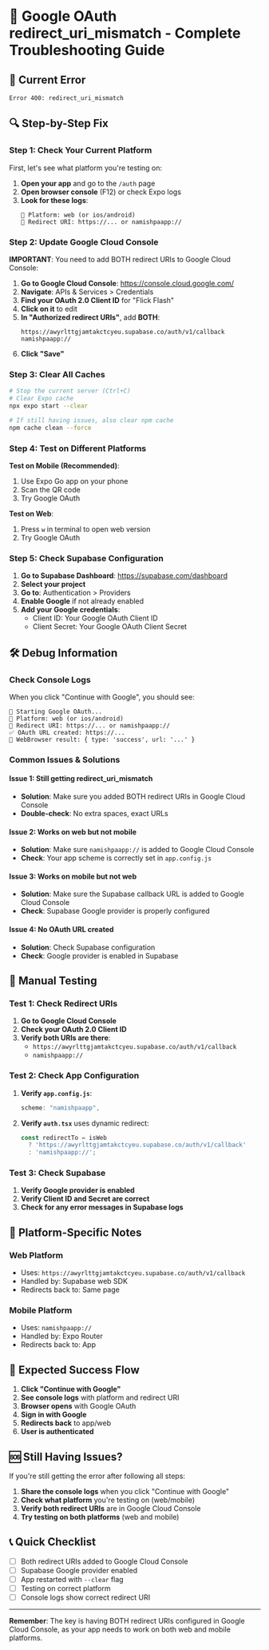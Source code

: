 # 🔧 Google OAuth redirect_uri_mismatch - Complete Troubleshooting Guide

## 🚨 **Current Error**
```
Error 400: redirect_uri_mismatch
```

## 🔍 **Step-by-Step Fix**

### **Step 1: Check Your Current Platform**

First, let's see what platform you're testing on:

1. **Open your app** and go to the `/auth` page
2. **Open browser console** (F12) or check Expo logs
3. **Look for these logs**:
   ```
   📱 Platform: web (or ios/android)
   🔗 Redirect URI: https://... or namishpaapp://
   ```

### **Step 2: Update Google Cloud Console**

**IMPORTANT**: You need to add BOTH redirect URIs to Google Cloud Console:

1. **Go to Google Cloud Console**: https://console.cloud.google.com/
2. **Navigate**: APIs & Services > Credentials
3. **Find your OAuth 2.0 Client ID** for "Flick Flash"
4. **Click on it** to edit
5. **In "Authorized redirect URIs"**, add **BOTH**:
   ```
   https://awyrlttgjamtakctcyeu.supabase.co/auth/v1/callback
   namishpaapp://
   ```
6. **Click "Save"**

### **Step 3: Clear All Caches**

```bash
# Stop the current server (Ctrl+C)
# Clear Expo cache
npx expo start --clear

# If still having issues, also clear npm cache
npm cache clean --force
```

### **Step 4: Test on Different Platforms**

**Test on Mobile (Recommended)**:
1. Use Expo Go app on your phone
2. Scan the QR code
3. Try Google OAuth

**Test on Web**:
1. Press `w` in terminal to open web version
2. Try Google OAuth

### **Step 5: Check Supabase Configuration**

1. **Go to Supabase Dashboard**: https://supabase.com/dashboard
2. **Select your project**
3. **Go to**: Authentication > Providers
4. **Enable Google** if not already enabled
5. **Add your Google credentials**:
   - Client ID: Your Google OAuth Client ID
   - Client Secret: Your Google OAuth Client Secret

## 🛠️ **Debug Information**

### **Check Console Logs**

When you click "Continue with Google", you should see:
```
🚀 Starting Google OAuth...
📱 Platform: web (or ios/android)
🔗 Redirect URI: https://... or namishpaapp://
✅ OAuth URL created: https://...
📱 WebBrowser result: { type: 'success', url: '...' }
```

### **Common Issues & Solutions**

#### **Issue 1: Still getting redirect_uri_mismatch**
- **Solution**: Make sure you added BOTH redirect URIs in Google Cloud Console
- **Double-check**: No extra spaces, exact URLs

#### **Issue 2: Works on web but not mobile**
- **Solution**: Make sure `namishpaapp://` is added to Google Cloud Console
- **Check**: Your app scheme is correctly set in `app.config.js`

#### **Issue 3: Works on mobile but not web**
- **Solution**: Make sure the Supabase callback URL is added to Google Cloud Console
- **Check**: Supabase Google provider is properly configured

#### **Issue 4: No OAuth URL created**
- **Solution**: Check Supabase configuration
- **Check**: Google provider is enabled in Supabase

## 🔧 **Manual Testing**

### **Test 1: Check Redirect URIs**

1. **Go to Google Cloud Console**
2. **Check your OAuth 2.0 Client ID**
3. **Verify both URIs are there**:
   - `https://awyrlttgjamtakctcyeu.supabase.co/auth/v1/callback`
   - `namishpaapp://`

### **Test 2: Check App Configuration**

1. **Verify `app.config.js`**:
   ```javascript
   scheme: "namishpaapp",
   ```

2. **Verify `auth.tsx`** uses dynamic redirect:
   ```javascript
   const redirectTo = isWeb 
     ? 'https://awyrlttgjamtakctcyeu.supabase.co/auth/v1/callback'
     : 'namishpaapp://';
   ```

### **Test 3: Check Supabase**

1. **Verify Google provider is enabled**
2. **Verify Client ID and Secret are correct**
3. **Check for any error messages in Supabase logs**

## 📱 **Platform-Specific Notes**

### **Web Platform**
- Uses: `https://awyrlttgjamtakctcyeu.supabase.co/auth/v1/callback`
- Handled by: Supabase web SDK
- Redirects back to: Same page

### **Mobile Platform**
- Uses: `namishpaapp://`
- Handled by: Expo Router
- Redirects back to: App

## 🎯 **Expected Success Flow**

1. **Click "Continue with Google"**
2. **See console logs** with platform and redirect URI
3. **Browser opens** with Google OAuth
4. **Sign in with Google**
5. **Redirects back** to app/web
6. **User is authenticated**

## 🆘 **Still Having Issues?**

If you're still getting the error after following all steps:

1. **Share the console logs** when you click "Continue with Google"
2. **Check what platform** you're testing on (web/mobile)
3. **Verify both redirect URIs** are in Google Cloud Console
4. **Try testing on both platforms** (web and mobile)

## 📞 **Quick Checklist**

- [ ] Both redirect URIs added to Google Cloud Console
- [ ] Supabase Google provider enabled
- [ ] App restarted with `--clear` flag
- [ ] Testing on correct platform
- [ ] Console logs show correct redirect URI

---

**Remember**: The key is having BOTH redirect URIs configured in Google Cloud Console, as your app needs to work on both web and mobile platforms. 